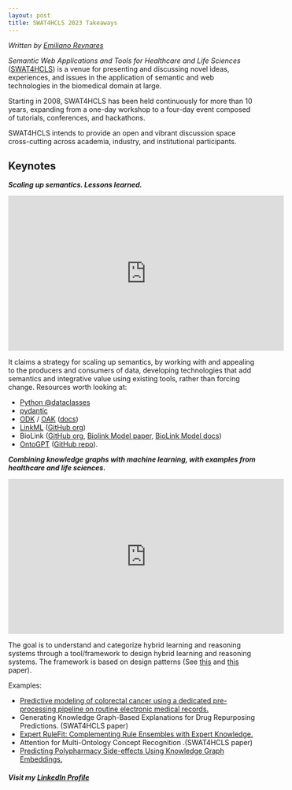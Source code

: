 ```yaml
---
layout: post
title: SWAT4HCLS 2023 Takeaways
---
```

*Written by [Emiliano Reynares](https://www.linkedin.com/in/ereynrs/)* 

_Semantic Web Applications and Tools for Healthcare and Life Sciences_ ([SWAT4HCLS](https://www.swat4ls.org/)) is a venue for presenting and discussing novel ideas, experiences, and issues in the application of semantic and web technologies in the biomedical domain at large.

Starting in 2008, SWAT4HCLS has been held continuously for more than 10 years, expanding from a one-day workshop to a four-day event composed of tutorials, conferences, and hackathons.

SWAT4HCLS intends to provide an open and vibrant discussion space cross-cutting across academia, industry, and institutional participants.

## Keynotes

__*Scaling up semantics. Lessons learned.*__

<iframe width="560" height="315" src="https://www.youtube.com/embed/2LRVrm8nVz4?si=9fHBY1IMlY4Kk2NV" title="YouTube video player" frameborder="0" allow="accelerometer; autoplay; clipboard-write; encrypted-media; gyroscope; picture-in-picture; web-share" allowfullscreen></iframe>

It claims a strategy for scaling up semantics, by working with and appealing to the producers and consumers of data, developing technologies that add semantics and integrative value using existing tools, rather than forcing change. Resources worth looking at:
* [Python @dataclasses](https://docs.python.org/3/library/dataclasses.html)
* [pydantic](https://pydantic.dev/)
* [ODK](https://github.com/INCATools/ontology-development-kit) / [OAK](https://github.com/INCATools/ontology-access-kit) ([docs](https://incatools.github.io/ontology-access-kit/))
* [LinkML](https://linkml.io/) ([GitHub org](https://github.com/linkml))
* BioLink ([GitHub org](https://github.com/biolink), [Biolink Model paper](https://pubmed.ncbi.nlm.nih.gov/36125173/), [BioLink Model docs](https://biolink.github.io/biolink-model/))
* [OntoGPT](https://monarch-initiative.github.io/ontogpt/) ([GitHub repo](https://github.com/monarch-initiative/ontogpt)).

__*Combining knowledge graphs with machine learning, with examples from healthcare and life sciences.*__ 

<iframe width="560" height="315" src="https://www.youtube.com/embed/w1HTzAbCMDs?si=l0eJwhwPpUZh3NVG" title="YouTube video player" frameborder="0" allow="accelerometer; autoplay; clipboard-write; encrypted-media; gyroscope; picture-in-picture; web-share" allowfullscreen></iframe>

The goal is to understand and categorize hybrid learning and reasoning systems through a tool/framework to design hybrid learning and reasoning systems. The framework is based on design patterns (See [this](https://arxiv.org/abs/2102.11965) and [this](https://arxiv.org/abs/1905.12389) paper). 

Examples: 
* [Predictive modeling of colorectal cancer using a dedicated pre-processing pipeline on routine electronic medical records.](https://drive.google.com/file/d/1vr__xRsMpHM1dJF4ONSKsOPY11-QFNZi)
* Generating Knowledge Graph-Based Explanations for Drug Repurposing Predictions. (SWAT4HCLS paper)
* [Expert RuleFit: Complementing Rule Ensembles with Expert Knowledge.](https://raw.githubusercontent.com/maltenlz/Malte-Nalenz/main/ERF.pdf)
* Attention for Multi-Ontology Concept Recognition .(SWAT4HCLS paper)
* [Predicting Polypharmacy Side-effects Using Knowledge Graph Embeddings.](https://pubmed.ncbi.nlm.nih.gov/32477666)

##### Visit my [LinkedIn Profile](https://www.linkedin.com/in/ereynrs/)
